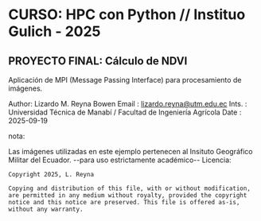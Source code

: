 # CURSO: HPC con Python // Instituo Gulich - 2025
## PROYECTO FINAL: Cálculo de NDVI

Aplicación de MPI (Message Passing Interface) para procesamiento de imágenes. 

Author: Lizardo M. Reyna Bowen
Email : lizardo.reyna@utm.edu.ec
Ints. : Universidad Técnica de Manabí / Facultad de Ingeniería Agrícola
Date  : 2025-09-19

nota:

Las imágenes utilizadas en este ejemplo pertenecen al Insituto Geográfico Militar del Ecuador.
                            --para uso estrictamente académico--
Licencia:

    Copyright 2025, L. Reyna

    Copying and distribution of this file, with or without modification,
    are permitted in any medium without royalty, provided the copyright
    notice and this notice are preserved. This file is offered as-is,
    without any warranty.
